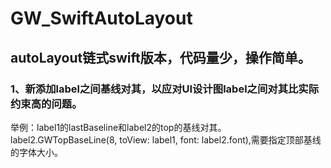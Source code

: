 # GW_SwiftAutoLayout
## autoLayout链式swift版本，代码量少，操作简单。<br/>
### 1、新添加label之间基线对其，以应对UI设计图label之间对其比实际约束高的问题。<br/>
举例：label1的lastBaseline和label2的top的基线对其。label2.GWTopBaseLine(8, toView: label1, font: label2.font),需要指定顶部基线的字体大小。<br/>

